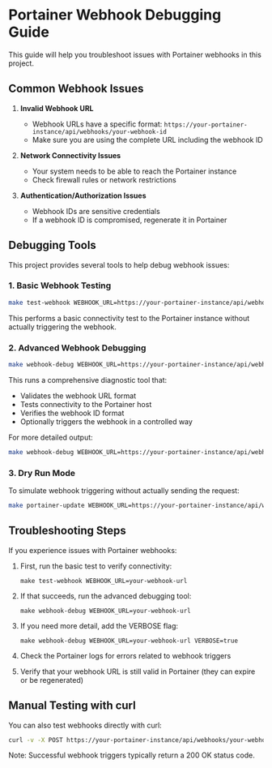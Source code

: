 # Portainer Webhook Debugging Guide

This guide will help you troubleshoot issues with Portainer webhooks in this project.

## Common Webhook Issues

1. **Invalid Webhook URL**
   - Webhook URLs have a specific format: `https://your-portainer-instance/api/webhooks/your-webhook-id`
   - Make sure you are using the complete URL including the webhook ID

2. **Network Connectivity Issues**
   - Your system needs to be able to reach the Portainer instance
   - Check firewall rules or network restrictions

3. **Authentication/Authorization Issues**
   - Webhook IDs are sensitive credentials
   - If a webhook ID is compromised, regenerate it in Portainer

## Debugging Tools

This project provides several tools to help debug webhook issues:

### 1. Basic Webhook Testing

```bash
make test-webhook WEBHOOK_URL=https://your-portainer-instance/api/webhooks/your-webhook-id
```

This performs a basic connectivity test to the Portainer instance without actually triggering the webhook.

### 2. Advanced Webhook Debugging

```bash
make webhook-debug WEBHOOK_URL=https://your-portainer-instance/api/webhooks/your-webhook-id
```

This runs a comprehensive diagnostic tool that:
- Validates the webhook URL format
- Tests connectivity to the Portainer host
- Verifies the webhook ID format
- Optionally triggers the webhook in a controlled way

For more detailed output:

```bash
make webhook-debug WEBHOOK_URL=https://your-portainer-instance/api/webhooks/your-webhook-id VERBOSE=true
```

### 3. Dry Run Mode

To simulate webhook triggering without actually sending the request:

```bash
make portainer-update WEBHOOK_URL=https://your-portainer-instance/api/webhooks/your-webhook-id DEBUG=true
```

## Troubleshooting Steps

If you experience issues with Portainer webhooks:

1. First, run the basic test to verify connectivity:
   ```
   make test-webhook WEBHOOK_URL=your-webhook-url
   ```

2. If that succeeds, run the advanced debugging tool:
   ```
   make webhook-debug WEBHOOK_URL=your-webhook-url
   ```

3. If you need more detail, add the VERBOSE flag:
   ```
   make webhook-debug WEBHOOK_URL=your-webhook-url VERBOSE=true
   ```

4. Check the Portainer logs for errors related to webhook triggers

5. Verify that your webhook URL is still valid in Portainer (they can expire or be regenerated)

## Manual Testing with curl

You can also test webhooks directly with curl:

```bash
curl -v -X POST https://your-portainer-instance/api/webhooks/your-webhook-id
```

Note: Successful webhook triggers typically return a 200 OK status code.
